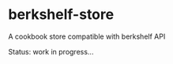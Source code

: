 berkshelf-store
===============

A cookbook store compatible with berkshelf API


Status: work in progress...
